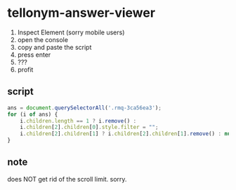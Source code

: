 # tellonym-answer-viewer
1. Inspect Element (sorry mobile users)
2. open the console
3. copy and paste the script
4. press enter
5. ???
6. profit

## script
```js
ans = document.querySelectorAll('.rmq-3ca56ea3');
for (i of ans) {
    i.children.length == 1 ? i.remove() :
    i.children[2].children[0].style.filter = "";
    i.children[2].children[1] ? i.children[2].children[1].remove() : null;
}
```
## note
does NOT get rid of the scroll limit. sorry.
